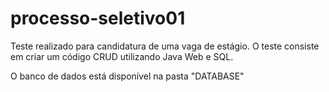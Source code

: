 # processo-seletivo01
Teste realizado para candidatura de uma vaga de estágio. O teste consiste em criar um código CRUD utilizando Java Web e SQL.

O banco de dados está disponível na pasta "DATABASE"
